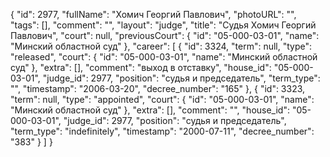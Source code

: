{
    "id": 2977,
    "fullName": "Хомич Георгий Павлович",
    "photoURL": "",
    "tags": [],
    "comment": "",
    "layout": "judge",
    "title": "Судья Хомич Георгий Павлович",
    "court": null,
    "previousCourt": {
        "id": "05-000-03-01",
        "name": "Минский областной суд"
    },
    "career": [
        {
            "id": 3324,
            "term": null,
            "type": "released",
            "court": {
                "id": "05-000-03-01",
                "name": "Минский областной суд"
            },
            "extra": [],
            "comment": "выход в отставку",
            "house_id": "05-000-03-01",
            "judge_id": 2977,
            "position": "судья и председатель",
            "term_type": "",
            "timestamp": "2006-03-20",
            "decree_number": "165"
        },
        {
            "id": 3323,
            "term": null,
            "type": "appointed",
            "court": {
                "id": "05-000-03-01",
                "name": "Минский областной суд"
            },
            "extra": [],
            "comment": "",
            "house_id": "05-000-03-01",
            "judge_id": 2977,
            "position": "судья и председатель",
            "term_type": "indefinitely",
            "timestamp": "2000-07-11",
            "decree_number": "383"
        }
    ]
}